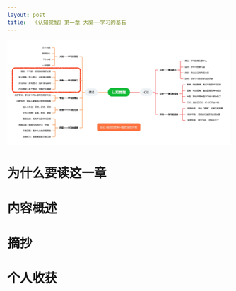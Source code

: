 ```yaml
---
layout: post
title:  《认知觉醒》第一章 大脑——学习的基石
---
```


![脑图认知觉醒-大脑](/assets/%E8%84%91%E5%9B%BE%E8%AE%A4%E7%9F%A5%E8%A7%89%E9%86%92-%E6%B8%85%E6%99%B0.jpg)

# 为什么要读这一章

# 内容概述

# 摘抄

# 个人收获
<!--stackedit_data:
eyJoaXN0b3J5IjpbLTEwNDczOTIxOV19
-->